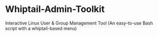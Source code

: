# Whiptail-Admin-Toolkit
Interactive Linux User &amp; Group Management Tool (An easy-to-use Bash script with a whiptail-based menu)
